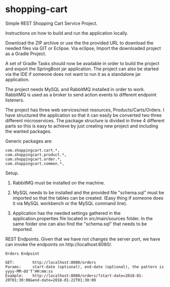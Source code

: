 # shopping-cart

Simple REST Shopping Cart Service Project.

Instructions on how to build and run the application locally.

Download the ZIP archive or use the the provided URL to download the needed files via GIT or Eclipse.
Via eclipse, Import the downloaded project as a Gradle Project.

A set of Gradle Tasks should now be available in order to build the project and export the SpringBoot jar application.
The project can also be started via the IDE if someone does not want to run it as a standalone jar application.

The project needs MySQL and RabbitMQ installed in order to work.
RabbitMQ is used as a broker to send action events to different endpoint listeners.

The project has three web services/rest resources, Products/Carts/Orders. 
I have structured the application so that it can easily be converted two three different microservices.
The package structure is divided in three 4 different parts so this is easy to achieve by just creating new project and including the wanted packages.

Generic packages are:

    com.shoppingcart.cart.*,
    com.shoppingcart.product.*,
    com.shoppingcart.order.*,
    com.shoppingcart.common.*,

Setup.

1.  RabbitMQ must be installed on the machine.

2.  MySQL needs to be installed and the provided file "schema.sql" must be imported so that the tables can be created.
    (Easy thing if someone does it via MySQL workbench or the MySQL command line).

3.  Application has the needed settings gathered in the application.properties file located in src/main/sources folder.
    In the same folder one can also find the "schema.sql" that needs to be imported.


REST Endpoints. 
    Given that we have not changes the server port, 
    we have can invoke the endpoints on http://localhost:8080/.

    Orders Endpoint

    GET:        http://localhost:8080/orders
    Params:     start-date (optional), end-date (optional), the pattern is yyyy-MM-dd'T'HH:mm:ss
    Example:    http://localhost:8080/orders/?start-date=2018-01-20T01:30:00&end-date=2018-01-22T01:30:00



